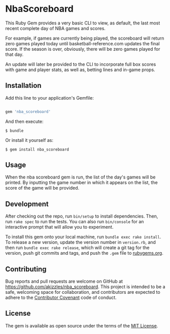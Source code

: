 # NbaScoreboard

This Ruby Gem provides a very basic CLI to view, as default, the last most recent complete day of NBA games and scores.

For example, if games are currently being played, the scoreboard will return zero games played today until basketball-reference.com updates the final score. If the season is over, obviously, there will be zero games played for that day. 

An update will later be provided to the CLI to incorporate full box scores with game and player stats, as well as, betting lines and in-game props.

## Installation

Add this line to your application's Gemfile:

```ruby

gem 'nba_scoreboard'

```

And then execute:

    $ bundle

Or install it yourself as:

    $ gem install nba_scoreboard

## Usage

When the nba scoreboard gem is run, the list of the day's games will be printed. By inputting the game number in which it appears on the list, the score of the game will be provided. 

## Development

After checking out the repo, run `bin/setup` to install dependencies. Then, run `rake spec` to run the tests. You can also run `bin/console` for an interactive prompt that will allow you to experiment.

To install this gem onto your local machine, run `bundle exec rake install`. To release a new version, update the version number in `version.rb`, and then run `bundle exec rake release`, which will create a git tag for the version, push git commits and tags, and push the `.gem` file to [rubygems.org](https://rubygems.org).

## Contributing

Bug reports and pull requests are welcome on GitHub at https://github.com/akizzles/nba_scoreboard. This project is intended to be a safe, welcoming space for collaboration, and contributors are expected to adhere to the [Contributor Covenant](http://contributor-covenant.org) code of conduct.

## License

The gem is available as open source under the terms of the [MIT License](http://opensource.org/licenses/MIT).

